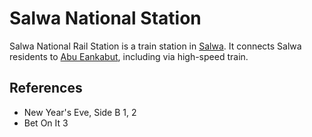 # Salwa National Station
Salwa National Rail Station is a train station in [Salwa](Location/Salwa.md). It connects Salwa residents to [Abu Eankabut](Location/Regions/Abu%20Eankabut.md), including via high-speed train.

## References
- New Year's Eve, Side B 1, 2
- Bet On It 3
